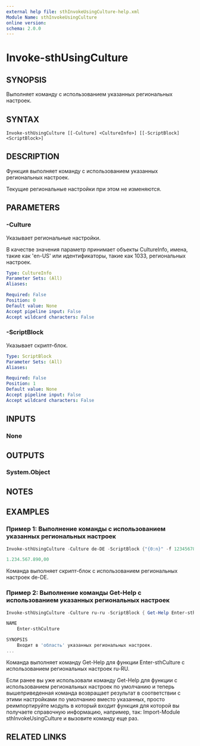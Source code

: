 ```yaml
---
external help file: sthInvokeUsingCulture-help.xml
Module Name: sthInvokeUsingCulture
online version:
schema: 2.0.0
---
```


# Invoke-sthUsingCulture

## SYNOPSIS
Выполняет команду с использованием указанных региональных настроек.

## SYNTAX

```
Invoke-sthUsingCulture [[-Culture] <CultureInfo>] [[-ScriptBlock] <ScriptBlock>]
```

## DESCRIPTION
Функция выполняет команду с использованием указанных региональных настроек.

Текущие региональные настройки при этом не изменяются.

## PARAMETERS

### -Culture
Указывает региональные настройки.

В качестве значения параметр принимает объекты CultureInfo, имена, такие как 'en-US' или идентификаторы, такие как 1033, региональных настроек.

```yaml
Type: CultureInfo
Parameter Sets: (All)
Aliases:

Required: False
Position: 0
Default value: None
Accept pipeline input: False
Accept wildcard characters: False
```

### -ScriptBlock
Указывает скрипт-блок.

```yaml
Type: ScriptBlock
Parameter Sets: (All)
Aliases:

Required: False
Position: 1
Default value: None
Accept pipeline input: False
Accept wildcard characters: False
```

## INPUTS

### None

## OUTPUTS

### System.Object
## NOTES

## EXAMPLES

### Пример 1: Выполнение команды с использованием указанных региональных настроек
```powershell
Invoke-sthUsingCulture -Culture de-DE -ScriptBlock {"{0:n}" -f 1234567890}

1.234.567.890,00
```

Команда выполняет скрипт-блок с использованием региональных настроек de-DE.

### Пример 2: Выполнение команды Get-Help с использованием указанных региональных настроек
```powershell
Invoke-sthUsingCulture -Culture ru-ru -ScriptBlock { Get-Help Enter-sthCulture }

NAME
    Enter-sthCulture

SYNOPSIS
    Входит в 'область' указанных региональных настроек.
...
```

Команда выполняет команду Get-Help для функции Enter-sthCulture с использованием региональных настроек ru-RU.

Если ранее вы уже использовали команду Get-Help для функции с использованием региональных настроек по умолчанию и теперь вышеприведенная команда возвращает результат в соответствии с этими настройками по умолчанию вместо указанных, просто реимпортируйте модуль в который входит функция для которой вы получаете справочную информацию, например, так: Import-Module sthInvokeUsingCulture и вызовите команду еще раз.

## RELATED LINKS
